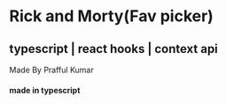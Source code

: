 # Rick and Morty(Fav picker)

## typescript | react hooks | context api


Made By Prafful Kumar
#### made in typescript
